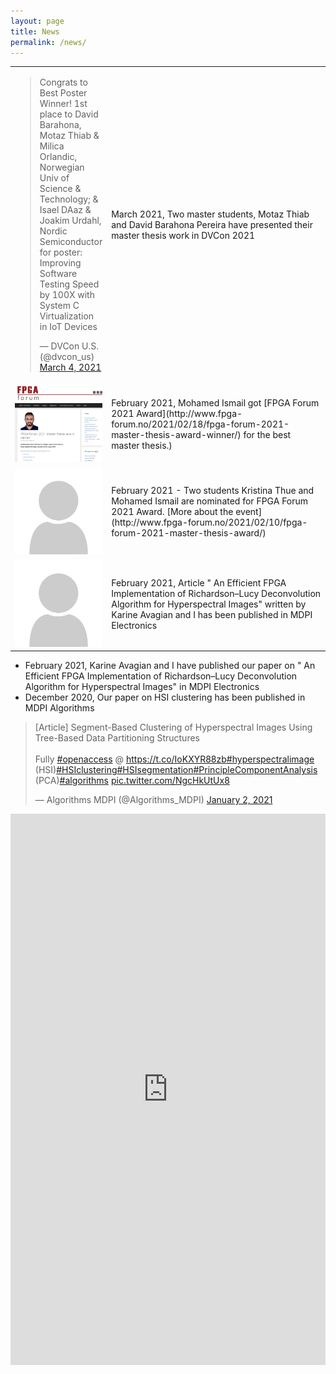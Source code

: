 ```yaml
---
layout: page
title: News
permalink: /news/
---
```

<table>
<colgroup>
<col width="30%" />
<col width="70%" />
</colgroup>
<tr>
<td> 
 <blockquote class="twitter-tweet"><p lang="en" dir="ltr">Congrats to Best Poster Winner! 1st place to David Barahona, Motaz Thiab &amp; Milica Orlandic, Norwegian Univ of Science &amp; Technology; &amp; Isael DAaz &amp; Joakim Urdahl, Nordic Semiconductor for poster: Improving Software Testing Speed by 100X with System C Virtualization in IoT Devices</p>&mdash; DVCon U.S. (@dvcon_us) <a href="https://twitter.com/dvcon_us/status/1367286797902909441?ref_src=twsrc%5Etfw">March 4, 2021</a></blockquote> <script async src="https://platform.twitter.com/widgets.js" charset="utf-8"></script>
 </td>
<td >March 2021, Two master students, Motaz Thiab and  David Barahona Pereira have presented their master thesis work in DVCon 2021</td>
</tr>
<tr>
<td ><img src="/_images/fpga_forum_2021_mohamed.PNG" alt="drawing" width="250"/> </td>
<td >February 2021, Mohamed Ismail got [FPGA Forum 2021 Award](http://www.fpga-forum.no/2021/02/18/fpga-forum-2021-master-thesis-award-winner/) for the best master thesis.)
</td>
</tr>
</tr>
<tr>
<td ><img src="/_images/No_photo.PNG" alt="drawing" width="250"/> </td>
<td >February 2021 - Two students Kristina Thue and Mohamed Ismail are nominated for FPGA Forum 2021 Award. [More about the event](http://www.fpga-forum.no/2021/02/10/fpga-forum-2021-master-thesis-award/) 
</td>
</tr>
<tr>
<td ><img src="/_images/No_photo.PNG" alt="drawing" width="250"/> </td>
<td >February 2021, Article " An Efficient FPGA Implementation of Richardson–Lucy Deconvolution Algorithm for Hyperspectral Images" written by Karine Avagian and I has been published in MDPI Electronics 
</td>
</tr>
</table>


- February 2021, Karine Avagian and I have published our paper on " An Efficient FPGA Implementation of Richardson–Lucy Deconvolution Algorithm for Hyperspectral Images" in MDPI Electronics 
- December 2020, Our paper on HSI clustering has been published in MDPI Algorithms
<blockquote class="twitter-tweet"><p lang="en" dir="ltr">[Article] Segment-Based Clustering of Hyperspectral Images Using Tree-Based Data Partitioning Structures<br><br>Fully <a href="https://twitter.com/hashtag/openaccess?src=hash&amp;ref_src=twsrc%5Etfw">#openaccess</a> @ <a href="https://t.co/IoKXYR88zb">https://t.co/IoKXYR88zb</a><a href="https://twitter.com/hashtag/hyperspectralimage?src=hash&amp;ref_src=twsrc%5Etfw">#hyperspectralimage</a> (HSI)<a href="https://twitter.com/hashtag/HSIclustering?src=hash&amp;ref_src=twsrc%5Etfw">#HSIclustering</a><a href="https://twitter.com/hashtag/HSIsegmentation?src=hash&amp;ref_src=twsrc%5Etfw">#HSIsegmentation</a><a href="https://twitter.com/hashtag/PrincipleComponentAnalysis?src=hash&amp;ref_src=twsrc%5Etfw">#PrincipleComponentAnalysis</a> (PCA)<a href="https://twitter.com/hashtag/algorithms?src=hash&amp;ref_src=twsrc%5Etfw">#algorithms</a> <a href="https://t.co/NgcHkUtUx8">pic.twitter.com/NgcHkUtUx8</a></p>&mdash; Algorithms MDPI (@Algorithms_MDPI) <a href="https://twitter.com/Algorithms_MDPI/status/1345222464117166080?ref_src=twsrc%5Etfw">January 2, 2021</a></blockquote> <script async src="https://platform.twitter.com/widgets.js" charset="utf-8"></script>

<iframe src="https://www.linkedin.com/embed/feed/update/urn:li:share:6750988057614393344" height="882" width="504" frameborder="0" allowfullscreen="" title="Innebygd innlegg"></iframe>

